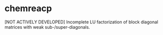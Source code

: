 # chemreacp
[NOT ACTIVELY DEVELOPED] Incomplete LU factorization of block diagonal matrices with weak sub-/super-diagonals.
